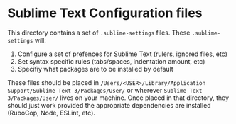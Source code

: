 # Sublime Text Configuration files

This directory contains a set of `.sublime-settings` files. These `.sublime-settings` will:

1. Configure a set of prefences for Sublime Text (rulers, ignored files, etc)
2. Set syntax specific rules (tabs/spaces, indentation amount, etc)
3. Specifiy what packages are to be installed by default

These files should be placed in `/Users/<USER>/Library/Application Support/Sublime Text 3/Packages/User/` or wherever `Sublime Text 3/Packages/User/` lives on your machine. Once placed in that directory, they should just work provided the appropriate dependencies are installed (RuboCop, Node, ESLint, etc).
